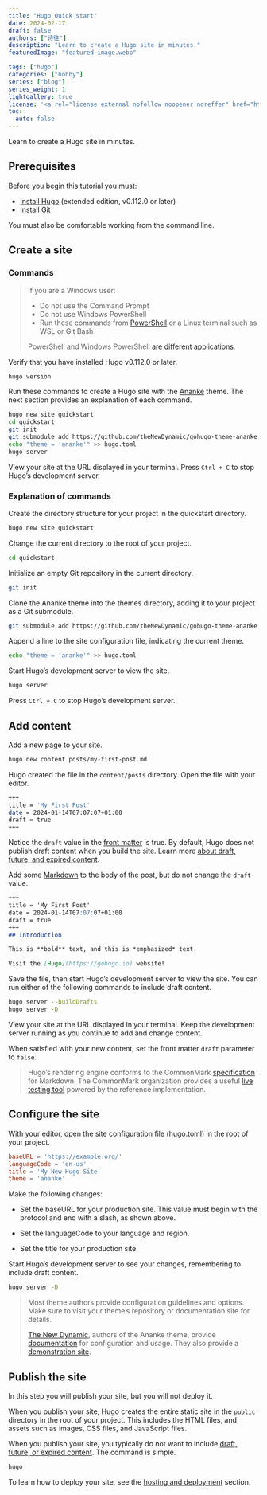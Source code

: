 ```yaml
---
title: "Hugo Quick start"
date: 2024-02-17
draft: false
authors: ["诗往"]
description: "Learn to create a Hugo site in minutes."
featuredImage: "featured-image.webp"

tags: ["hugo"]
categories: ["hobby"]
series: ["blog"]
series_weight: 1
lightgallery: true
license: '<a rel="license external nofollow noopener noreffer" href="https://creativecommons.org/licenses/by-nc/4.0/" target="_blank">CC BY-NC 4.0</a>'
toc:
  auto: false
---
```


Learn to create a Hugo site in minutes.

<!--more-->

## Prerequisites

Before you begin this tutorial you must:

- [Install Hugo](https://gohugo.io/installation/) (extended edition, v0.112.0 or later)
- [Install Git](https://gohugo.io/installation/)

You must also be comfortable working from the command line.

## Create a site

### Commands

> If you are a Windows user:
> 
> - Do not use the Command Prompt
> - Do not use Windows PowerShell
> - Run these commands from [PowerShell](https://learn.microsoft.com/en-us/powershell/scripting/install/installing-powershell-on-windows) or a Linux terminal such as WSL or Git Bash
> 
> PowerShell and Windows PowerShell [are different applications](https://learn.microsoft.com/en-us/powershell/scripting/whats-new/differences-from-windows-powershell?view=powershell-7.3).

Verify that you have installed Hugo v0.112.0 or later.

```bash
hugo version
```

Run these commands to create a Hugo site with the [Ananke](https://github.com/theNewDynamic/gohugo-theme-ananke) theme. The next section provides an explanation of each command.

```bash
hugo new site quickstart
cd quickstart
git init
git submodule add https://github.com/theNewDynamic/gohugo-theme-ananke.git themes/ananke
echo "theme = 'ananke'" >> hugo.toml
hugo server
```

View your site at the URL displayed in your terminal. Press `Ctrl + C` to stop Hugo’s development server.

### Explanation of commands

Create the directory structure for your project in the quickstart directory.

```bash
hugo new site quickstart
```

Change the current directory to the root of your project.

```bash
cd quickstart
```

Initialize an empty Git repository in the current directory.

```bash
git init
```

Clone the Ananke theme into the themes directory, adding it to your project as a Git submodule.

```bash
git submodule add https://github.com/theNewDynamic/gohugo-theme-ananke.git themes/ananke
```

Append a line to the site configuration file, indicating the current theme.

```bash
echo "theme = 'ananke'" >> hugo.toml
```

Start Hugo’s development server to view the site.

```bash
hugo server
```

Press `Ctrl + C` to stop Hugo’s development server.

## Add content

Add a new page to your site.

```bash
hugo new content posts/my-first-post.md
```

Hugo created the file in the `content/posts` directory. Open the file with your editor.

```bash
+++
title = 'My First Post'
date = 2024-01-14T07:07:07+01:00
draft = true
+++
```

Notice the `draft` value in the [front matter](https://gohugo.io/content-management/front-matter/) is true. By default, Hugo does not publish draft content when you build the site. Learn more [about draft, future, and expired content](https://gohugo.io/getting-started/usage/#draft-future-and-expired-content).

Add some [Markdown](https://commonmark.org/help/) to the body of the post, but do not change the `draft` value.

```markdown
+++
title = 'My First Post'
date = 2024-01-14T07:07:07+01:00
draft = true
+++
## Introduction

This is **bold** text, and this is *emphasized* text.

Visit the [Hugo](https://gohugo.io) website!
```

Save the file, then start Hugo’s development server to view the site. You can run either of the following commands to include draft content.

```bash
hugo server --buildDrafts
hugo server -D
```

View your site at the URL displayed in your terminal. Keep the development server running as you continue to add and change content.

When satisfied with your new content, set the front matter `draft` parameter to `false`.

> Hugo’s rendering engine conforms to the CommonMark [specification](https://spec.commonmark.org/) for Markdown. The CommonMark organization provides a useful [live testing tool](https://spec.commonmark.org/dingus/) powered by the reference implementation.

## Configure the site

With your editor, open the site configuration file (hugo.toml) in the root of your project.

```toml
baseURL = 'https://example.org/'
languageCode = 'en-us'
title = 'My New Hugo Site'
theme = 'ananke'
```

Make the following changes:

- Set the baseURL for your production site. This value must begin with the protocol and end with a slash, as shown above.

- Set the languageCode to your language and region.

- Set the title for your production site.

Start Hugo’s development server to see your changes, remembering to include draft content.

```bash
hugo server -D
```

> Most theme authors provide configuration guidelines and options. Make sure to visit your theme’s repository or documentation site for details.
> 
> [The New Dynamic](https://www.thenewdynamic.com/), authors of the Ananke theme, provide [documentation](https://github.com/theNewDynamic/gohugo-theme-ananke#readme) for configuration and usage. They also provide a [demonstration site](https://gohugo-ananke-theme-demo.netlify.app/).

## Publish the site

In this step you will publish your site, but you will not deploy it.

When you publish your site, Hugo creates the entire static site in the `public` directory in the root of your project. This includes the HTML files, and assets such as images, CSS files, and JavaScript files.

When you publish your site, you typically do not want to include [draft, future, or expired content](https://gohugo.io/getting-started/usage/#draft-future-and-expired-content). The command is simple.

```bash
hugo
```

To learn how to deploy your site, see the [hosting and deployment](https://gohugo.io/hosting-and-deployment/) section.

